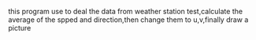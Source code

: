 this program use to deal the data from weather station test,calculate the average of the spped and direction,then change them to u,v,finally draw a picture
